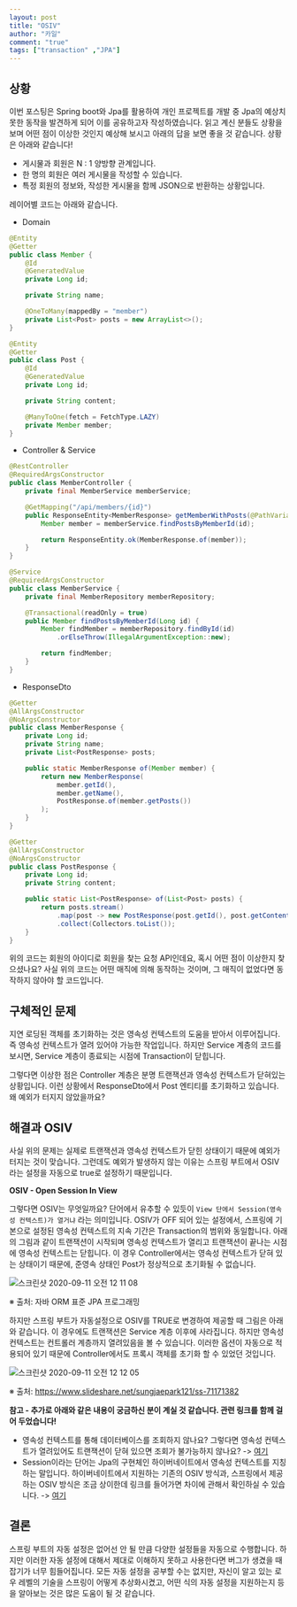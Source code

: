 ```yaml
---
layout: post  
title: "OSIV"  
author: "카일"
comment: "true"
tags: ["transaction" ,"JPA"]
---
```


## 상황
이번 포스팅은 Spring boot와 Jpa를 활용하여 개인 프로젝트를 개발 중 Jpa의 예상치 못한 동작을 발견하게 되어 이를 공유하고자 작성하였습니다. 읽고 계신 분들도 상황을 보며 어떤 점이 이상한 것인지 예상해 보시고 아래의 답을 보면 좋을 것 같습니다. 상황은 아래와 같습니다!
- 게시물과 회원은 N : 1 양방향 관계입니다.
- 한 명의 회원은 여러 게시물을 작성할 수 있습니다.
- 특정 회원의 정보와, 작성한 게시물을 함께 JSON으로 반환하는 상황입니다.

레이어별 코드는 아래와 같습니다.
- Domain

```java
@Entity
@Getter
public class Member {
    @Id
    @GeneratedValue
    private Long id;

    private String name;

    @OneToMany(mappedBy = "member")
    private List<Post> posts = new ArrayList<>();
}

@Entity
@Getter
public class Post {
    @Id
    @GeneratedValue
    private Long id;

    private String content;

    @ManyToOne(fetch = FetchType.LAZY)
    private Member member;
}
```

- Controller & Service

```java
@RestController
@RequiredArgsConstructor
public class MemberController {
    private final MemberService memberService;

    @GetMapping("/api/members/{id}")
    public ResponseEntity<MemberResponse> getMemberWithPosts(@PathVariable Long id) {
        Member member = memberService.findPostsByMemberId(id);

        return ResponseEntity.ok(MemberResponse.of(member));
    }
}

@Service
@RequiredArgsConstructor
public class MemberService {
    private final MemberRepository memberRepository;

    @Transactional(readOnly = true)
    public Member findPostsByMemberId(Long id) {
        Member findMember = memberRepository.findById(id)
            .orElseThrow(IllegalArgumentException::new);

        return findMember;
    }
}
```

- ResponseDto

```java
@Getter
@AllArgsConstructor
@NoArgsConstructor
public class MemberResponse {
    private Long id;
    private String name;
    private List<PostResponse> posts;

    public static MemberResponse of(Member member) {
        return new MemberResponse(
            member.getId(),
            member.getName(),
            PostResponse.of(member.getPosts())
        );
    }
}

@Getter
@AllArgsConstructor
@NoArgsConstructor
public class PostResponse {
    private Long id;
    private String content;

    public static List<PostResponse> of(List<Post> posts) {
        return posts.stream()
            .map(post -> new PostResponse(post.getId(), post.getContent()))
            .collect(Collectors.toList());
    }
}
```

위의 코드는 회원의 아이디로 회원을 찾는 요청 API인데요, 혹시 어떤 점이 이상한지 찾으셨나요? 사실 위의 코드는 어떤 매직에 의해 동작하는 것이며, 그 매직이 없었다면 동작하지 않아야 할 코드입니다.

## 구체적인 문제

지연 로딩된 객체를 초기화하는 것은 영속성 컨텍스트의 도움을 받아서 이루어집니다. 즉 영속성 컨텍스트가 열려 있어야 가능한 작업입니다. 하지만 Service 계층의 코드를 보시면, Service 계층이 종료되는 시점에 Transaction이 닫힙니다.

그렇다면 이상한 점은 Controller 계층은 분명 트랜잭션과 영속성 컨텍스트가 닫혀있는 상황입니다. 이런 상황에서 ResponseDto에서 Post 엔티티를 초기화하고 있습니다. 왜 예외가 터지지 않았을까요?

## 해결과 OSIV

사실 위의 문제는 실제로 트랜잭션과 영속성 컨텍스트가 닫힌 상태이기 때문에 예외가 터지는 것이 맞습니다. 그런데도 예외가 발생하지 않는 이유는 스프링 부트에서 OSIV 라는 설정을 자동으로 true로 설정하기 때문입니다.

**OSIV - Open Session In View**

그렇다면 OSIV는 무엇일까요? 단어에서 유추할 수 있듯이 `View 단에서 Session(영속성 컨텍스트)가 열거냐` 라는 의미입니다. OSIV가 OFF 되어 있는 설정에서, 스프링에 기본으로 설정된 영속성 컨텍스트의 지속 기간은 Transaction의 범위와 동일합니다. 아래의 그림과 같이 트랜잭션이 시작되며 영속성 컨텍스트가 열리고 트랜잭션이 끝나는 시점에 영속성 컨텍스트는 닫힙니다.
이 경우 Controller에서는 영속성 컨텍스트가 닫혀 있는 상태이기 때문에, 준영속 상태인 Post가 정상적으로 초기화될 수 없습니다.

![스크린샷 2020-09-11 오전 12 11 08](https://user-images.githubusercontent.com/49060374/92751806-4b8e2300-f3c3-11ea-876c-5d1bc5ddb04a.png)

※ 출처: 자바 ORM 표준 JPA 프로그래밍

하지만 스프링 부트가 자동설정으로 OSIV를 TRUE로 변경하여 제공할 때 그림은 아래와 같습니다.  이 경우에도 트랜잭션은 Service 계층 이후에 사라집니다. 하지만 영속성 컨텍스트는 컨트롤러 계층까지 열려있음을 볼 수 있습니다. 이러한 옵션이 자동으로 적용되어 있기 때문에 Controller에서도 프록시 객체를 초기화 할 수 있었던 것입니다.

![스크린샷 2020-09-11 오전 12 12 05](https://user-images.githubusercontent.com/49060374/92751951-6e203c00-f3c3-11ea-9f57-961ddc21a578.png)

※ 출처: https://www.slideshare.net/sungjaepark121/ss-71171382

**참고 - 추가로 아래와 같은 내용이 궁금하신 분이 계실 것 같습니다. 관련 링크를 함께 걸어 두었습니다!**

- 영속성 컨텍스트를 통해 데이터베이스를 조회하지 않나요? 그렇다면 영속성 컨텍스트가 열려있어도 트랜잭션이 닫혀 있으면 조회가 불가능하지 않나요? 
    -> [여기](https://stackoverflow.com/questions/26327274/do-you-need-a-database-transaction-for-reading-data)
- Session이라는 단어는 Jpa의 구현체인 하이버네이트에서 영속성 컨텍스트를 지칭하는 말입니다. 하이버네이트에서 지원하는 기존의 OSIV 방식과, 스프링에서 제공하는 OSIV 방식은 조금 상이한데 링크를 들어가면 차이에 관해서 확인하실 수 있습니다. 
    -> [여기](https://kingbbode.tistory.com/27)

## 결론

스프링 부트의 자동 설정은 없어선 안 될 만큼 다양한 설정들을 자동으로 수행합니다. 하지만 이러한 자동 설정에 대해서 제대로 이해하지 못하고 사용한다면 버그가 생겼을 때 잡기가 너무 힘들어집니다. 모든 자동 설정을 공부할 수는 없지만, 자신이 알고 있는 로우 레벨의 기술을 스프링이 어떻게 추상화시켰고, 어떤 식의 자동 설정을 지원하는지 등을 알아보는 것은 많은 도움이 될 것 같습니다.
